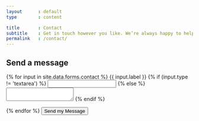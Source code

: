 ```yaml
---
layout      : default
type        : content

title       : Contact
subtitle    : Get in touch however you like. We’re always happy to help.
permalink   : /contact/
---
```


<form>
  <h2>Send a message</h2>
  {% for input in site.data.forms.contact %}
    <label>{{ input.label }}</label>
    {% if (input.type != 'textarea') %}
      <input name='{{ input.name }}' type='{{ input.type }}' />
    {% else %}
      <textarea name='{{ input.name }}'></textarea>
    {% endif %}

  {% endfor %}
  <button class='primary large'>Send my Message</button>
</form>

